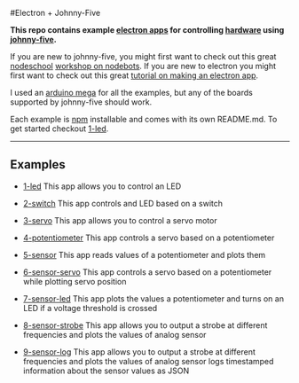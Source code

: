 #Electron + Johnny-Five

**This repo contains example [electron apps](http://electron.atom.io/) for controlling [hardware](http://johnny-five.io/platform-support/) using [johnny-five](https://johnny-five.io/).**

If you are new to johnny-five, you might first want to check out this great [nodeschool](http://nodeschool.io/) [workshop on nodebots](https://github.com/tableflip/nodebot-workshop). If you are new to electron you might first want to check out this great [tutorial on making an electron app](https://medium.com/developers-writing/building-a-desktop-application-with-electron-204203eeb658).

I used an [arduino mega](https://www.arduino.cc/en/Main/ArduinoBoardMega2560) for all the examples, but any of the boards supported by johnny-five should work.

Each example is [npm](https://www.npmjs.com/) installable and comes with its own README.md. To get started checkout [1-led](https://github.com/sofroniewn/electron-johnny-five-examples/tree/master/1-led).

---

## Examples
- [1-led](https://github.com/sofroniewn/electron-johnny-five-examples/tree/master/1-led)
This app allows you to control an LED

- [2-switch](https://github.com/sofroniewn/electron-johnny-five-examples/tree/master/2-switch)
This app controls and LED based on a switch

- [3-servo](https://github.com/sofroniewn/electron-johnny-five-examples/tree/master/3-servo)
This app allows you to control a servo motor

- [4-potentiometer](https://github.com/sofroniewn/electron-johnny-five-examples/tree/master/4-potentiometer)
This app controls a servo based on a potentiometer

- [5-sensor](https://github.com/sofroniewn/electron-johnny-five-examples/tree/master/5-sensor)
This app reads values of a potentiometer and plots them

- [6-sensor-servo](https://github.com/sofroniewn/electron-johnny-five-examples/tree/master/6-sensor-servo)
This app controls a servo based on a potentiometer while plotting servo position


- [7-sensor-led](https://github.com/sofroniewn/electron-johnny-five-examples/tree/master/7-sensor-led) This app plots the values a potentiometer and turns on an LED if a voltage threshold is crossed

- [8-sensor-strobe](https://github.com/sofroniewn/electron-johnny-five-examples/tree/master/8-sensor-strobe) This app allows you to output a strobe at different frequencies and plots the values of analog sensor


- [9-sensor-log](https://github.com/sofroniewn/electron-johnny-five-examples/tree/master/9-sensor-log) This app allows you to output a strobe at different frequencies and plots the values of analog sensor logs timestamped information about the sensor values as JSON
